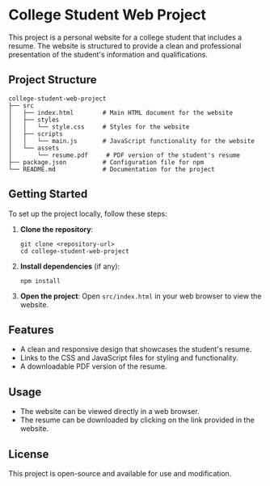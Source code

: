 # College Student Web Project

This project is a personal website for a college student that includes a resume. The website is structured to provide a clean and professional presentation of the student's information and qualifications.

## Project Structure

```
college-student-web-project
├── src
│   ├── index.html        # Main HTML document for the website
│   ├── styles
│   │   └── style.css     # Styles for the website
│   ├── scripts
│   │   └── main.js       # JavaScript functionality for the website
│   └── assets
│       └── resume.pdf     # PDF version of the student's resume
├── package.json          # Configuration file for npm
└── README.md             # Documentation for the project
```

## Getting Started

To set up the project locally, follow these steps:

1. **Clone the repository**:
   ```
   git clone <repository-url>
   cd college-student-web-project
   ```

2. **Install dependencies** (if any):
   ```
   npm install
   ```

3. **Open the project**:
   Open `src/index.html` in your web browser to view the website.

## Features

- A clean and responsive design that showcases the student's resume.
- Links to the CSS and JavaScript files for styling and functionality.
- A downloadable PDF version of the resume.

## Usage

- The website can be viewed directly in a web browser.
- The resume can be downloaded by clicking on the link provided in the website.

## License

This project is open-source and available for use and modification.